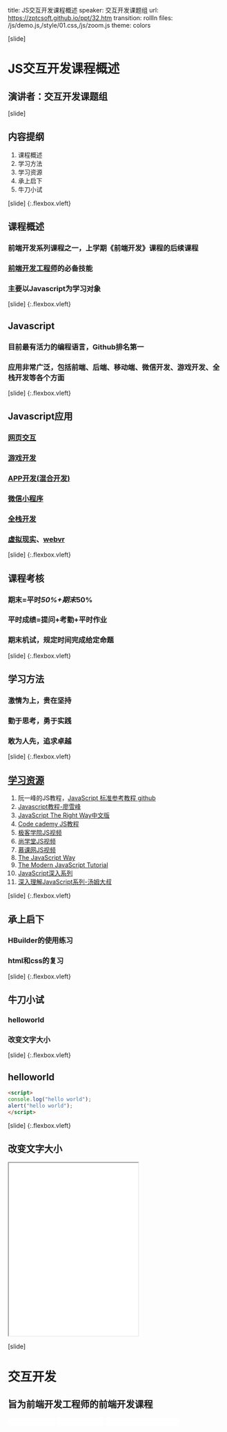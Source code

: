 title: JS交互开发课程概述
speaker: 交互开发课题组
url: https://zptcsoft.github.io/ppt/32.htm
transition: rollIn
files: /js/demo.js,/style/01.css,/js/zoom.js
theme: colors

[slide]
# JS交互开发课程概述
## 演讲者：交互开发课题组

[slide]
## 内容提纲
1. 课程概述
2. 学习方法
3. 学习资源
4. 承上启下
5. 牛刀小试

[slide] {:.flexbox.vleft}
## 课程概述
### 前端开发系列课程之一，上学期《前端开发》课程的后续课程
### [前端开发工程师](https://www.w3ctech.com/job)的必备技能
### 主要以Javascript为学习对象

[slide] {:.flexbox.vleft}
## Javascript
### 目前最有活力的编程语言，Github排名第一
### 应用非常广泛，包括前端、后端、移动端、微信开发、游戏开发、全栈开发等各个方面

[slide] {:.flexbox.vleft}
## Javascript应用
### [网页交互](http://www.miaov.com/)
### [游戏开发](https://codepen.io/camsong/pen/wcKrg)
### [APP开发(混合开发)](https://github.com/search?o=desc&q=app&s=stars&type=Repositories&utf8=%E2%9C%93)
### [微信小程序](https://mp.weixin.qq.com/debug/wxadoc/dev/)
### [全栈开发](https://github.com/warmheartli/FullStackDeveloperCourse)
### [虚拟现实](http://dev.qq.com/topic/57c7ff1689a6c9121b1adb16)、[webvr](https://aframe.io/examples/showcase/helloworld/)

[slide] {:.flexbox.vleft}
## 课程考核
### 期末=平时*50%+期末*50%
### 平时成绩=提问+考勤+平时作业
### 期末机试，规定时间完成给定命题

[slide] {:.flexbox.vleft}
## 学习方法
### 激情为上，贵在坚持
### 勤于思考，勇于实践
### 敢为人先，追求卓越

[slide] {:.flexbox.vleft}
## [学习资源](https://github.com/zptcsoft/zptcsoft.github.io/issues/303)
1. 阮一峰的JS教程，[JavaScript 标准参考教程 ](http://javascript.ruanyifeng.com/) [github](https://github.com/ruanyf/jstutorial)
2. [Javascript教程-廖雪峰](https://www.liaoxuefeng.com/wiki/001434446689867b27157e896e74d51a89c25cc8b43bdb3000)
2. [JavaScript The Right Way中文版](http://jstherightway.org/zh-cn/)
3. [Code cademy JS教程](https://www.codecademy.com/learn/learn-javascript)
4. [极客学院JS视频](http://www.jikexueyuan.com/course/javascript/2-0-0-0/)
5. [尚学堂JS视频](http://www.bjsxt.com/2014/down_1112/39.html)
6. [慕课网JS视频](http://www.imooc.com/course/list?c=javascript)
7. [The JavaScript Way](https://github.com/bpesquet/thejsway)
7. [The Modern JavaScript Tutorial](https://javascript.info/)
10. [JavaScript深入系列](https://github.com/mqyqingfeng/Blog/issues/17)
11. [深入理解JavaScript系列-汤姆大叔](http://www.cnblogs.com/TomXu/archive/2011/12/15/2288411.html)

[slide] {:.flexbox.vleft}
## 承上启下
### HBuilder的使用练习
### html和css的复习

[slide] {:.flexbox.vleft}
## 牛刀小试
### helloworld
### 改变文字大小

[slide] {:.flexbox.vleft}
## helloworld
```html
<script>
console.log("hello world");
alert("hello world");
</script>
```

[slide] {:.flexbox.vleft}
## 改变文字大小
<iframe src="/demos/editor.html?file=changeSize" style="height:400px;"></iframe>

[slide]
# 交互开发
## 旨为前端开发工程师的前端开发课程
<small style="vertical-align:middle;display:inline-block">
<iframe src="//ghbtns.com/github-btn.html?user=bestace&repo=fed&type=star&count=true" allowtransparency="true" frameborder="0" scrolling="0" width="100" height="20" style="width:110px;height:20px;  background-color: transparent;"></iframe>
<iframe src="//ghbtns.com/github-btn.html?user=bestace&repo=fed&type=fork&count=true" allowtransparency="true" frameborder="0" scrolling="0" width="100" height="20" style="width:110px;height:20px;  background-color: transparent;"></iframe>
<iframe src="//ghbtns.com/github-btn.html?user=zptcsoft&repo=zptcsoft.github.io&type=follow&count=false" allowtransparency="true" frameborder="0" scrolling="0" width="170" height="20" style="width:170px;height:20px;  background-color: transparent;"></iframe></small>
